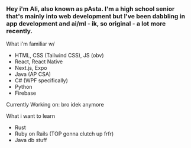 ### Hey i'm Ali, also known as pAsta. I'm a high school senior that's mainly into web development but I've been dabbling in app development and ai/ml - ik, so original - a lot more recently. 

What i'm familiar w/
  - HTML, CSS (Tailwind CSS), JS (obv)
  - React, React Native
  - Next.js, Expo
  - Java (AP CSA)
  - C# (WPF specifically)
  - Python
  - Firebase

  Currently Working on: bro idek anymore

  What i want to learn
  - Rust
  - Ruby on Rails (TOP gonna clutch up frfr)
  - Java db stuff
<!--
**pAsta-kun/pAsta-kun** is a ✨ _special_ ✨ repository because its `README.md` (this file) appears on your GitHub profile.

Here are some ideas to get you started:

- 🔭 I’m currently working on ...
- 🌱 I’m currently learning ...
- 👯 I’m looking to collaborate on ...
- 🤔 I’m looking for help with ...
- 💬 Ask me about ...
- 📫 How to reach me: ...
- 😄 Pronouns: ...
- ⚡ Fun fact: ...
-->
